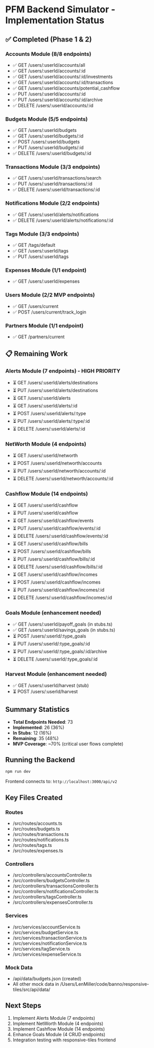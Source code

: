 # PFM Backend Simulator - Implementation Status

## ✅ Completed (Phase 1 & 2)

### Accounts Module (8/8 endpoints)
- ✅ GET /users/:userId/accounts/all
- ✅ GET /users/:userId/accounts/:id
- ✅ GET /users/:userId/accounts/:id/investments
- ✅ GET /users/:userId/accounts/:id/transactions
- ✅ GET /users/:userId/accounts/potential_cashflow
- ✅ PUT /users/:userId/accounts/:id
- ✅ PUT /users/:userId/accounts/:id/archive
- ✅ DELETE /users/:userId/accounts/:id

### Budgets Module (5/5 endpoints)
- ✅ GET /users/:userId/budgets
- ✅ GET /users/:userId/budgets/:id
- ✅ POST /users/:userId/budgets
- ✅ PUT /users/:userId/budgets/:id
- ✅ DELETE /users/:userId/budgets/:id

### Transactions Module (3/3 endpoints)
- ✅ GET /users/:userId/transactions/search
- ✅ PUT /users/:userId/transactions/:id
- ✅ DELETE /users/:userId/transactions/:id

### Notifications Module (2/2 endpoints)
- ✅ GET /users/:userId/alerts/notifications
- ✅ DELETE /users/:userId/alerts/notifications/:id

### Tags Module (3/3 endpoints)
- ✅ GET /tags/default
- ✅ GET /users/:userId/tags
- ✅ PUT /users/:userId/tags

### Expenses Module (1/1 endpoint)
- ✅ GET /users/:userId/expenses

### Users Module (2/2 MVP endpoints)
- ✅ GET /users/current
- ✅ POST /users/current/track_login

### Partners Module (1/1 endpoint)
- ✅ GET /partners/current

## 📋 Remaining Work

### Alerts Module (7 endpoints) - HIGH PRIORITY
- ⏳ GET /users/:userId/alerts/destinations
- ⏳ PUT /users/:userId/alerts/destinations
- ⏳ GET /users/:userId/alerts
- ⏳ GET /users/:userId/alerts/:id
- ⏳ POST /users/:userId/alerts/:type
- ⏳ PUT /users/:userId/alerts/:type/:id
- ⏳ DELETE /users/:userId/alerts/:id

### NetWorth Module (4 endpoints)
- ⏳ GET /users/:userId/networth
- ⏳ POST /users/:userId/networth/accounts
- ⏳ PUT /users/:userId/networth/accounts/:id
- ⏳ DELETE /users/:userId/networth/accounts/:id

### Cashflow Module (14 endpoints)
- ⏳ GET /users/:userId/cashflow
- ⏳ PUT /users/:userId/cashflow
- ⏳ GET /users/:userId/cashflow/events
- ⏳ PUT /users/:userId/cashflow/events/:id
- ⏳ DELETE /users/:userId/cashflow/events/:id
- ⏳ GET /users/:userId/cashflow/bills
- ⏳ POST /users/:userId/cashflow/bills
- ⏳ PUT /users/:userId/cashflow/bills/:id
- ⏳ DELETE /users/:userId/cashflow/bills/:id
- ⏳ GET /users/:userId/cashflow/incomes
- ⏳ POST /users/:userId/cashflow/incomes
- ⏳ PUT /users/:userId/cashflow/incomes/:id
- ⏳ DELETE /users/:userId/cashflow/incomes/:id

### Goals Module (enhancement needed)
- ✅ GET /users/:userId/payoff_goals (in stubs.ts)
- ✅ GET /users/:userId/savings_goals (in stubs.ts)
- ⏳ POST /users/:userId/:type_goals
- ⏳ PUT /users/:userId/:type_goals/:id
- ⏳ PUT /users/:userId/:type_goals/:id/archive
- ⏳ DELETE /users/:userId/:type_goals/:id

### Harvest Module (enhancement needed)
- ✅ GET /users/:userId/harvest (stub)
- ⏳ POST /users/:userId/harvest

## Summary Statistics

- **Total Endpoints Needed**: 73
- **Implemented**: 26 (36%)
- **In Stubs**: 12 (16%)
- **Remaining**: 35 (48%)
- **MVP Coverage**: ~70% (critical user flows complete)

## Running the Backend

```bash
npm run dev
```

Frontend connects to: `http://localhost:3000/api/v2`

## Key Files Created

### Routes
- /src/routes/accounts.ts
- /src/routes/budgets.ts
- /src/routes/transactions.ts
- /src/routes/notifications.ts
- /src/routes/tags.ts
- /src/routes/expenses.ts

### Controllers
- /src/controllers/accountsController.ts
- /src/controllers/budgetsController.ts
- /src/controllers/transactionsController.ts
- /src/controllers/notificationsController.ts
- /src/controllers/tagsController.ts
- /src/controllers/expensesController.ts

### Services
- /src/services/accountService.ts
- /src/services/budgetService.ts
- /src/services/transactionService.ts
- /src/services/notificationService.ts
- /src/services/tagService.ts
- /src/services/expenseService.ts

### Mock Data
- /api/data/budgets.json (created)
- All other mock data in /Users/LenMiller/code/banno/responsive-tiles/src/api/data/

## Next Steps

1. Implement Alerts Module (7 endpoints)
2. Implement NetWorth Module (4 endpoints)
3. Implement Cashflow Module (14 endpoints)
4. Enhance Goals Module (4 CRUD endpoints)
5. Integration testing with responsive-tiles frontend
